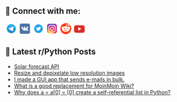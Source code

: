 ## 🔎 Connect with me:
[<img src="https://github.com/bullbesh/bullbesh/blob/main/images/Telegram.png" width="32" height="32" />](https://t.me/bullbesh)
[<img src="https://github.com/bullbesh/bullbesh/blob/main/images/VK.png" width="32" height="32" />](https://vk.com/bullbesh)
[<img src="https://github.com/bullbesh/bullbesh/blob/main/images/Twitter.png" width="32" height="32" />](https://twitter.com/bullbesh1)
[<img src="https://github.com/bullbesh/bullbesh/blob/main/images/Instagram.png" width="32" height="32" />](https://www.instagram.com/bullbesh)
[<img src="https://github.com/bullbesh/bullbesh/blob/main/images/Reddit.png" width="32" height="32" />](https://www.reddit.com/user/bullbesh)
[<img src="https://github.com/bullbesh/bullbesh/blob/main/images/YouTube.png" width="32" height="32" />](https://www.youtube.com/channel/UCtfjRs6uzgq5mfm8S06WTcg)

## 📕 Latest r/Python Posts
<!-- BLOG-POST-LIST:START -->
- [Solar forecast API](https://www.reddit.com/r/Python/comments/xnoeq1/solar_forecast_api/)
- [Resize and depixelate low resolution images](https://www.reddit.com/r/Python/comments/xnm6f9/resize_and_depixelate_low_resolution_images/)
- [I made a GUI app that sends e-mails in bulk.](https://www.reddit.com/r/Python/comments/xnk5r5/i_made_a_gui_app_that_sends_emails_in_bulk/)
- [What is a good replacement for MoinMoin Wiki?](https://www.reddit.com/r/Python/comments/xnj99s/what_is_a_good_replacement_for_moinmoin_wiki/)
- [Why does a = a[0] = [0] create a self-referential list in Python?](https://www.reddit.com/r/Python/comments/xnii60/why_does_a_a0_0_create_a_selfreferential_list_in/)
<!-- BLOG-POST-LIST:END -->

